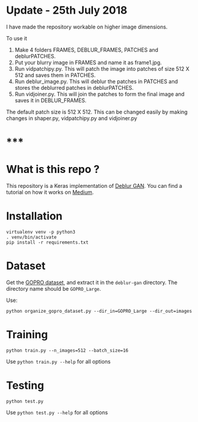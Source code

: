 # Update - 25th July 2018
I have made the repository workable on higher image dimensions. 

To use it


1) Make 4 folders FRAMES, DEBLUR_FRAMES, PATCHES and deblurPATCHES.
2) Put your blurry image in FRAMES and name it as frame1.jpg.
3) Run vidpatchipy.py.  This will patch the image into patches of size 512 X 512 and saves them in PATCHES.
4) Run deblur_image.py. This will deblur the patches in PATCHES and stores the deblurred patches in deblurPATCHES.
5) Run vidjoiner.py. This will join the patches to form the final image and saves it in DEBLUR_FRAMES.

The default patch size is 512 X 512. This can be changed easily by making changes in shaper.py, vidpatchipy.py and vidjoiner.py
# ***

# What is this repo ?

This repository is a Keras implementation of [Deblur GAN](https://arxiv.org/pdf/1711.07064.pdf). You can find a tutorial on how it works on [Medium](https://blog.sicara.com/keras-generative-adversarial-networks-image-deblurring-45e3ab6977b5).

# Installation

```
virtualenv venv -p python3
. venv/bin/activate
pip install -r requirements.txt
```

# Dataset

Get the [GOPRO dataset](https://drive.google.com/file/d/1H0PIXvJH4c40pk7ou6nAwoxuR4Qh_Sa2/view?usp=sharing), and extract it in the `deblur-gan` directory. The directory name should be `GOPRO_Large`.

Use:
```
python organize_gopro_dataset.py --dir_in=GOPRO_Large --dir_out=images
```


# Training

```
python train.py --n_images=512 --batch_size=16
```

Use `python train.py --help` for all options

# Testing

```
python test.py
```

Use `python test.py --help` for all options
```
